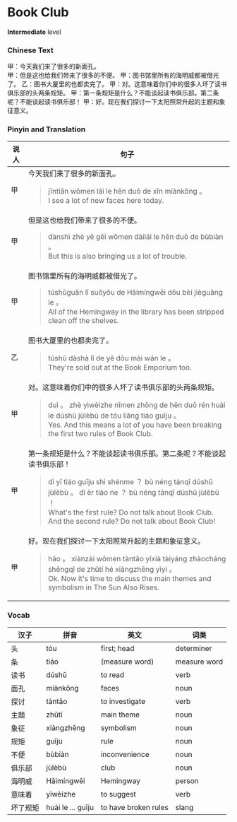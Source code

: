 # Book Club
**Intermediate** level
### Chinese Text
甲：今天我们来了很多的新面孔。<br />甲：但是这也给我们带来了很多的不便。
甲：图书馆里所有的海明威都被借光了。
乙：图书大厦里的也都卖完了。
甲：对。这意味着你们中的很多人坏了读书俱乐部的头两条规矩。
甲：第一条规矩是什么？不能谈起读书俱乐部。第二条呢？不能谈起读书俱乐部！
甲：好。现在我们探讨一下太阳照常升起的主题和象征意义。

### Pinyin and Translation
|说人|句子|
|----|----|
|甲|今天我们来了很多的新面孔。<blockquote>jīntiān wǒmen lái le hěn duō de xīn miànkǒng 。<br />I see a lot of new faces here today.</blockquote>|
|甲|但是这也给我们带来了很多的不便。<blockquote>dànshì zhè yě gěi wǒmen dàilái le hěn duō de bùbiàn 。<br />But this is also bringing us a lot of trouble.</blockquote>|
|甲|图书馆里所有的海明威都被借光了。<blockquote>túshūguǎn lǐ suǒyǒu de Hǎimíngwēi dōu bèi jièguāng le 。<br />All of the Hemingway in the library has been stripped clean off the shelves.</blockquote>|
|乙|图书大厦里的也都卖完了。<blockquote>túshū  dàshà lǐ de yě dōu mài wán le 。<br />They're sold out at the Book Emporium too.</blockquote>|
|甲|对。这意味着你们中的很多人坏了读书俱乐部的头两条规矩。<blockquote>duì 。 zhè yìwèizhe nǐmen zhōng de hěn duō rén huài le dúshū jùlèbù de tóu liǎng tiáo guīju 。<br />Yes. And this means a lot of you have been breaking the first two rules of Book Club.</blockquote>|
|甲|第一条规矩是什么？不能谈起读书俱乐部。第二条呢？不能谈起读书俱乐部！<blockquote>dì  yī tiáo guīju shì shénme ？ bù néng tánqǐ dúshū jùlèbù 。 dì  èr tiáo ne ？ bù néng tánqǐ dúshū jùlèbù ！<br />What's the first rule? Do not talk about Book Club. And the second rule? Do not talk about Book Club!</blockquote>|
|甲|好。现在我们探讨一下太阳照常升起的主题和象征意义。<blockquote>hǎo 。 xiànzài wǒmen tàntǎo yīxià tàiyáng zhàocháng shēngqǐ de zhǔtí hé xiàngzhēng yìyi 。<br />Ok. Now it's time to discuss the main themes and symbolism in The Sun Also Rises.</blockquote>|
### Vocab
|汉子|拼音|英文|词类|
|----|----|----|----|
|头|tóu|first; head|determiner|
|条|tiáo|(measure word)|measure word|
|读书|dúshū|to read|verb|
|面孔|miànkǒng|faces|noun|
|探讨|tàntǎo|to investigate|verb|
|主题|zhǔtí|main theme|noun|
|象征|xiàngzhēng|symbolism|noun|
|规矩|guīju|rule|noun|
|不便|bùbiàn|inconvenience|noun|
|俱乐部|jùlèbù|club|noun|
|海明威|Hǎimíngwēi|Hemingway|person|
|意味着|yìwèizhe|to suggest|verb|
|坏了规矩|huài le ... guīju|to have broken rules|slang|